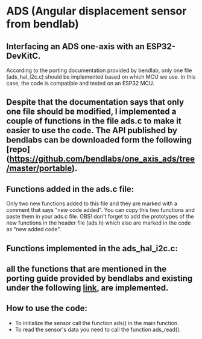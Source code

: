 # ADS (Angular displacement sensor from bendlab)
Interfacing an ADS one-axis with an ESP32-DevKitC.
---
According to the porting documentation provided by bendlab, only one file (ads_hal_i2c.c) should be implemented based on which MCU we use.
In this case, the code is compatible and tested on an ESP32 MCU.

Despite that the documentation says that only one file should be modified, I implemented a couple of functions in the file ads.c to make it easier to use the code.
The API published by bendlabs can be downloaded form the following [repo] (https://github.com/bendlabs/one_axis_ads/tree/master/portable).
---
## Functions added in the ads.c file:
Only two new functions added to this file and they are marked with a comment that says "new code added". You can copy this two functions and paste them in your ads.c file. OBS! don't forget to add the prototypes of the new functions in the header file (ads.h) which also are marked in the code as "new added code".
## Functions implemented in the ads_hal_i2c.c:
all the functions that are mentioned in the porting guide provided by bendlabs and existing under the following [link](https://github.com/bendlabs/one_axis_ads/tree/master/documentation), are implemented.
---
## How to use the code:
* To initialize the sensor call the function ads() in the main function.
* To read the sensor's data you need to call the function ads_read().

